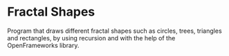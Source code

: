 # Fractal Shapes
Program that draws different fractal shapes such as circles, trees, triangles and rectangles, by using recursion and with the help of the OpenFrameworks library.
